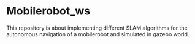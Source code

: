 # Mobilerobot_ws
This repository is about implementing different SLAM algorithms for the autonomous navigation of a mobilerobot and simulated in gazebo world.

